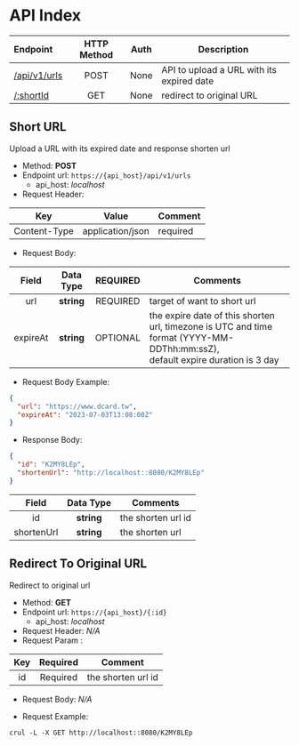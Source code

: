 # API Index

| Endpoint                               | HTTP Method | Auth | Description                               |
|:---------------------------------------|:-----------:|:----:|-------------------------------------------|
| [/api/v1/urls](#short-url)             |    POST     | None | API to upload a URL with its expired date |
| [/:shortId](#redirect-to-original-url) |     GET     | None | redirect to original URL                  |

## Short URL

Upload a URL with its expired date and response shorten url

- Method: **POST**
- Endpoint url: `https://{api_host}/api/v1/urls`
    - api_host: *localhost*
- Request Header:

|     Key      |      Value       | Comment  |
|:------------:|:----------------:|----------|
| Content-Type | application/json | required |

- Request Body:

|  Field   | Data Type  | REQUIRED | Comments                                                                                                                           |
|:--------:|:----------:|:--------:|------------------------------------------------------------------------------------------------------------------------------------|
|   url    | **string** | REQUIRED | target of want to short url                                                                                                        |
| expireAt | **string** | OPTIONAL | the expire date of this shorten url, timezone is UTC and time format (YYYY-MM-DDThh:mm:ssZ),</br> default expire duration is 3 day |

- Request Body Example:

```json
{
  "url": "https://www.dcard.tw",
  "expireAt": "2023-07-03T13:08:00Z"
}
```

- Response Body:

```json
{
  "id": "K2MY8LEp",
  "shortenUrl": "http://localhost::8080/K2MY8LEp"
}
```

|   Field    | Data Type  | Comments           |
|:----------:|:----------:|--------------------|
|     id     | **string** | the shorten url id |
| shortenUrl | **string** | the shorten url    |

## Redirect To Original URL

Redirect to original url

- Method: **GET**
- Endpoint url: `https://{api_host}/{:id}`
    - api_host: *localhost*
- Request Header: *N/A*
- Request Param :

| Key | Required | Comment            |
|:---:|:--------:|--------------------|
| id  | Required | the shorten url id |

- Request Body: *N/A*

- Request Example:

```shell
crul -L -X GET http://localhost::8080/K2MY8LEp
```